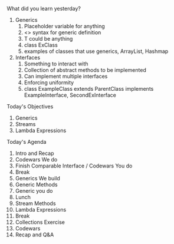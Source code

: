 What did you learn yesterday?

1. Generics
   1. Placeholder variable for anything
   2. <> syntax for generic definition
   3. <T> T could be anything
   4. class ExClass<T>
   5. examples of classes that use generics, ArrayList, Hashmap
2. Interfaces
   1. Something to interact with
   2. Collection of abstract methods to be implemented
   3. Can implement multiple interfaces
   4. Enforcing uniformity
   5. class ExampleClass extends ParentClass implements ExampleInterface, SecondExInterface

Today's Objectives

1. Generics
2. Streams
3. Lambda Expressions

Today's Agenda

1. Intro and Recap
2. Codewars We do
3. Finish Comparable Interface / Codewars You do
4. Break
5. Generics We build
6. Generic Methods
7. Generic you do 
8. Lunch
9. Stream Methods
10. Lambda Expressions
11. Break
12. Collections Exercise
13. Codewars
14. Recap and Q&A